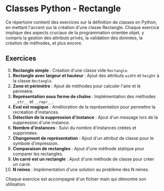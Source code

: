 # Classes Python - Rectangle

Ce répertoire contient des exercices sur la définition de classes en Python, en mettant l'accent sur la création d'une classe Rectangle. Chaque exercice implique des aspects cruciaux de la programmation orientée objet, y compris la gestion des attributs privés, la validation des données, la création de méthodes, et plus encore.

## Exercices

0. **Rectangle simple** : Création d'une classe vide `Rectangle`.
1. **Rectangle avec largeur et hauteur** : Ajout des attributs `width` et `height` à la classe `Rectangle`.
2. **Zone et périmètre** : Ajout de méthodes pour calculer l'aire et le périmètre.
3. **Représentation sous forme de chaîne** : Implémentation des méthodes `__str__` et `__repr__`.
4. **Eval est magique** : Amélioration de la représentation pour permettre la recréation d'instances.
5. **Détection de la suppression d'instance** : Ajout d'un message lors de la suppression d'une instance.
6. **Nombre d'instances** : Suivi du nombre d'instances créées et supprimées.
7. **Changement de représentation** : Ajout d'un attribut de classe pour le symbole d'impression.
8. **Comparaison de rectangles** : Ajout d'une méthode statique pour comparer les rectangles.
9. **Un carré est un rectangle** : Ajout d'une méthode de classe pour créer un carré.
10. **N reines** : Implémentation d'une solution au problème des N reines.

Chaque exercice est accompagné d'un fichier main qui démontre son utilisation.
